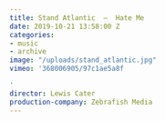 ```yaml
---
title: Stand Atlantic  —  Hate Me
date: 2019-10-21 13:58:00 Z
categories:
- music
- archive
image: "/uploads/stand_atlantic.jpg"
vimeo: '368006905/97c1ae5a8f

'
director: Lewis Cater
production-company: Zebrafish Media
---
```


